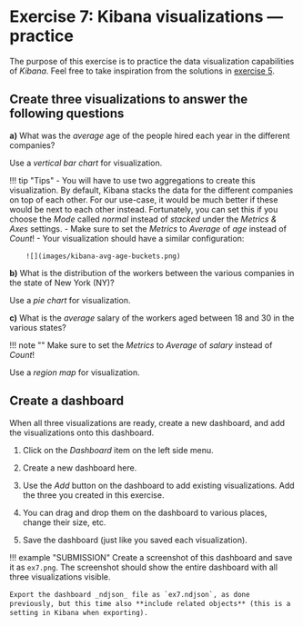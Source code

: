 # Exercise 7: Kibana visualizations — practice

The purpose of this exercise is to practice the data visualization capabilities of _Kibana_. Feel free to take inspiration from the solutions in [exercise 5](exercise5.md).

## Create three visualizations to answer the following questions

**a)** What was the _average_ age of the people hired each year in the different companies?

Use a _vertical bar chart_ for visualization.

!!! tip "Tips"
    - You will have to use two aggregations to create this visualization. By default, Kibana stacks the data for the different companies on top of each other. For our use-case, it would be much better if these would be next to each other instead. Fortunately, you can set this if you choose the _Mode_ called _normal_ instead of _stacked_ under the _Metrics & Axes_ settings.
    - Make sure to set the _Metrics_ to _Average_ of _age_ instead of _Count_!
    - Your visualization should have a similar configuration:

        ![](images/kibana-avg-age-buckets.png)

**b)** What is the distribution of the workers between the various companies in the state of New York (NY)?

Use a _pie chart_ for visualization.

**c)** What is the _average_ salary of the workers aged between 18 and 30 in the various states?

!!! note ""
    Make sure to set the _Metrics_ to _Average_ of _salary_ instead of _Count_!

Use a _region map_ for visualization.

## Create a dashboard

When all three visualizations are ready, create a new dashboard, and add the visualizations onto this dashboard.

1. Click on the _Dashboard_ item on the left side menu.

1. Create a new dashboard here.

1. Use the _Add_ button on the dashboard to add existing visualizations. Add the three you created in this exercise.

1. You can drag and drop them on the dashboard to various places, change their size, etc.

1. Save the dashboard (just like you saved each visualization).

!!! example "SUBMISSION"
    Create a screenshot of this dashboard and save it as `ex7.png`. The screenshot should show the entire dashboard with all three visualizations visible.

    Export the dashboard _ndjson_ file as `ex7.ndjson`, as done previously, but this time also **include related objects** (this is a setting in Kibana when exporting).
